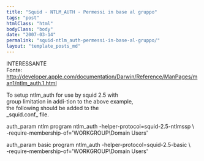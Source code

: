 ```yaml
---
title: "Squid - NTLM_AUTH - Permessi in base al gruppo"
tags: "post"
htmlClass: "html"
bodyClass: "body"
date: "2007-03-14"
permalink: "squid-ntlm_auth-permessi-in-base-al-gruppo/"
layout: "template_posts_md"
---
```

<p>INTERESSANTE<br />Fonte:<br /><a href="http://developer.apple.com/documentation/Darwin/Reference/ManPages/man1/ntlm_auth.1.html">http://developer.apple.com/documentation/Darwin/Reference/ManPages/man1/ntlm_auth.1.html</a></p>
<p>To  setup ntlm_auth for use by squid 2.5 with <br />group limitation in addi-tion to the above  example,  <br />the  following  should  be  added  to  the <br />_squid.conf_ file.</p>
<p>auth_param ntlm program ntlm_auth -helper-protocol=squid-2.5-ntlmssp \<br />-require-membership-of=&#39;WORKGROUP\Domain Users&#39;</p>
<p>auth_param basic program ntlm_auth -helper-protocol=squid-2.5-basic \<br />-require-membership-of=&#39;WORKGROUP\Domain Users&#39;</p>
